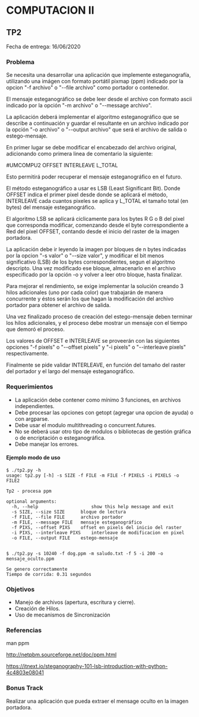 # COMPUTACION II


## TP2

Fecha de entrega: 16/06/2020


### Problema

Se necesita una desarrollar una aplicación que implemente esteganografía, utilizando una imágen con formato portátil pixmap (ppm) indicado por la opcion "-f archivo" o "--file archivo" como portador o contenedor. 

El mensaje esteganográfico se debe leer desde el archivo con formato ascii indicado por la opción "-m archivo" o "--message archivo".

La aplicación deberá implementar el algoritmo esteganográfico que se describe a continuación y guardar el resultante en un archivo indicado por la opción "-o archivo" o "--output archivo" que será el archivo de salida o estego-mensaje.

En primer lugar se debe modificar el encabezado del archivo original, adicionando como primera linea de comentario la siguiente:

#UMCOMPU2 OFFSET INTERLEAVE L_TOTAL

Esto permitirá poder recuperar el mensaje esteganográfico en el futuro.

El método esteganográfico a usar es LSB (Least Significant Bit). Donde OFFSET indica el primer pixel desde donde se aplicará el método, INTERLEAVE cada cuantos pixeles se aplica y L_TOTAL el tamaño total (en bytes) del mensaje esteganográfico.

El algoritmo LSB se aplicará ciclicamente para los bytes R G o B del pixel que corresponda modificar, comenzando desde el byte correspondiente a Red del pixel OFFSET, contando desde el inicio del raster de la imagen portadora.

La aplicación debe ir leyendo la imagen por bloques de n bytes indicadas por la opcion "-s valor" o "--size valor", y modificar el bit menos significativo (LSB) de los bytes correspondientes, segun el algoritmo descripto. Una vez modificado ese bloque, almacenarlo en el archivo especificado por la opción -o y volver a leer otro bloque, hasta finalizar.

Para mejorar el rendimiento, se exige implementar la solución creando 3 hilos adicionales (uno por cada color) que trabajarán de manera concurrente y éstos serán los que hagan la modificación del archivo portador para obtener el archivo de salida.

Una vez finalizado proceso de creación del estego-mensaje deben terminar los hilos adicionales, y el proceso debe mostrar un mensaje con el tiempo que demoró el proceso.

Los valores de OFFSET e INTERLEAVE se proveerán con las siguientes opciones "-f pixels" o "--offset pixels" y "-i pixels"  o "--interleave pixels" respectivamente. 

Finalmente se pide validar INTERLEAVE, en función del tamaño del raster del portador y el largo del mensaje esteganográfico.


### Requerimientos

* La aplicación debe contener como mínimo 3 funciones, en archivos independientes.
* Debe procesar las opciones con getopt (agregar una opcion de ayuda) o con argparse.
* Debe usar el modulo multithreading o concurrent.futures.
* No se deberá usar otro tipo de módulos o bibliotecas de gestión gráfica o de encriptación o esteganográfica.
* Debe manejar los errores.


#### Ejemplo modo de uso

~~~~~~~~~~~~~~~~~~~
$ ./tp2.py -h
usage: tp2.py [-h] -s SIZE -f FILE -m FILE -f PIXELS -i PIXELS -o FILE2

Tp2 - procesa ppm

optional arguments:
  -h, --help          	    	show this help message and exit
  -s SIZE, --size SIZE		bloque de lectura
  -f FILE, --file FILE    	archivo portador
  -m FILE, --message FILE 	mensaje esteganográfico
  -f PIXS, --offset PIXS  	offset en pixels del inicio del raster
  -i PIXS, --interleave PIXS  	interleave de modificacion en pixel
  -o FILE, --output FILE  	estego-mensaje


$ ./tp2.py -s 10240 -f dog.ppm -m saludo.txt -f 5 -i 200 -o mensaje_oculto.ppm

Se genero correctamente
Tiempo de corrida: 0.31 segundos 

~~~~~~~~~~~~~~~~~~~


### Objetivos

* Manejo de archivos (apertura, escritura y cierre).
* Creación de Hilos.
* Uso de mecanismos de Sincronización

### Referencias
man ppm

http://netpbm.sourceforge.net/doc/ppm.html

https://itnext.io/steganography-101-lsb-introduction-with-python-4c4803e08041

### Bonus Track
Realizar una aplicación que pueda extraer el mensage oculto en la imagen portadora.

